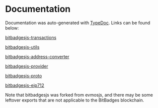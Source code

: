 # Documentation

Documentation was auto-generated with [TypeDoc](https://typedoc.org/). Links can be found below:

[bitbadgesjs-transactions](https://bitbadges.github.io/bitbadgesjs/packages/transactions/docs/modules.html)

[bitbadgesjs-utils](https://bitbadges.github.io/bitbadgesjs/packages/utils/docs/index.html)

[bitbadgesjs-address-converter](https://bitbadges.github.io/bitbadgesjs/packages/address-converter/docs/index.html)

[bitbadgesjs-provider](https://bitbadges.github.io/bitbadgesjs/packages/provider/docs/modules.html)

[bitbadgesjs-proto](https://bitbadges.github.io/bitbadgesjs/packages/proto/docs/modules.html)

[bitbadgesjs-eip712](https://bitbadges.github.io/bitbadgesjs/packages/eip712/docs/modules.html)



Note that bitbadgesjs was forked from evmosjs, and there may be some leftover exports that are not applicable to the BitBadges blockchain.
